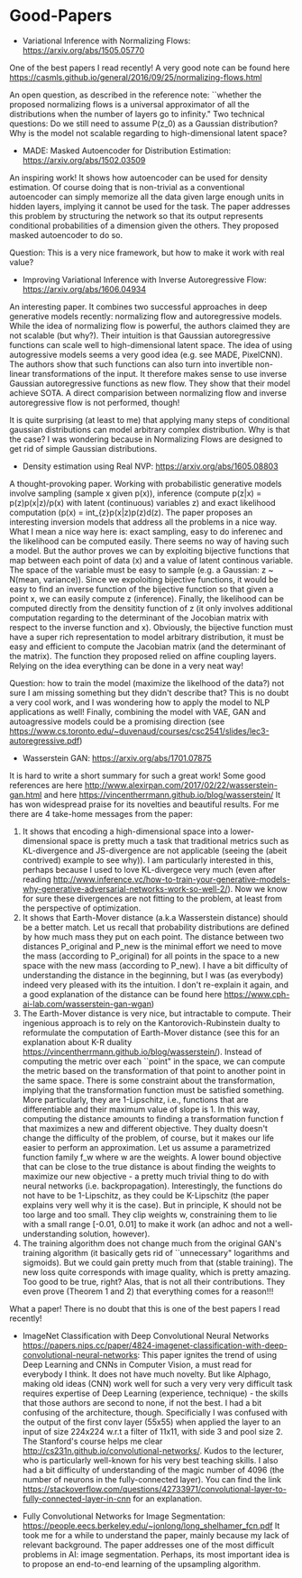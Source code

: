 # Good-Papers

- Variational Inference with Normalizing Flows: https://arxiv.org/abs/1505.05770

One of the best papers I read recently! A very good note can be found here
https://casmls.github.io/general/2016/09/25/normalizing-flows.html

An open question, as described in the reference note: ``whether the proposed normalizing flows is a universal approximator of all the distributions when the number of layers go to infinity."
Two technical questions: Do we still need to assume P(z_0) as a Gaussian distribution? Why is the model not scalable regarding to high-dimensional latent space?

- MADE: Masked Autoencoder for Distribution Estimation: https://arxiv.org/abs/1502.03509

An inspiring work! It shows how autoencoder can be used for density estimation. Of course doing that is non-trivial as a conventional autoencoder can simply memorize all the data given large enough units in hidden layers, implying it cannot be used for the task. The paper addresses this problem by structuring the network so that its output represents conditional probabilities of a dimension given the others. They proposed masked autoencoder to do so.

Question: This is a very nice framework, but how to make it work with real value?

- Improving Variational Inference with Inverse Autoregressive Flow: https://arxiv.org/abs/1606.04934

An interesting paper. It combines two successful approaches in deep generative models recently: normalizing flow and autoregressive models. While the idea of normalizing flow is powerful, the authors claimed they are not scalable (but why?). Their intuition is that Gaussian autoregressive functions can scale well to high-dimensional latent space. The idea of using autogressive models seems a very good idea (e.g. see MADE, PixelCNN). The authors show that such functions can also turn into invertible non-linear transformations of the input. It therefore makes sense to use inverse Gaussian autoregressive functions as new flow. They show that their model achieve SOTA. A direct comparision between normalizing flow and inverse autoregressive flow is not performed, though!

It is quite surprising (at least to me) that applying many steps of conditional gaussian distributions can model arbitrary complex distribution. Why is that the case? I was wondering because in Normalizing Flows are designed to get rid of simple Gaussian distributions.

- Density estimation using Real NVP: https://arxiv.org/abs/1605.08803

A thought-provoking paper. Working with probabilistic generative models involve sampling (sample x given p(x)), inference (compute p(z|x) = p(z)p(x|z)/p(x) with latent (continuous) variables z) and exact likelihood computation (p(x) = int_{z}p(x|z)p(z)d(z). The paper proposes an interesting inversion models that address all the problems in a nice way. What I mean a nice way here is: exact sampling, easy to do inferenec and the likelihood can be computed easily. There seems no way of having such a model. But the author proves we can by exploiting bijective functions that map between each point of data (x) and a value of latent continous variable. The space of the variable must be easy to sample (e.g. a Gaussian: z ~ N(mean, variance)). Since we expoloiting bijective functions, it would be easy to find an inverse function of the bijective function so that given a point x, we can easily compute z (inference). Finally, the likelihood can be computed directly from the densitity function of z (it only involves additional computation regarding to the determinant of the Jocobian matrix with respect to the inverse function and x). Obviously, the bijective function must have a super rich representation to model arbitrary distribution, it must be easy and efficient to compute the Jacobian matrix (and the determinant of the matrix). The function they proposed relied on affine coupling layers. Relying on the idea everything can be done in a very neat way!

Question: how to train the model (maximize the likelhood of the data?) not sure I am missing something but they didn't describe that?
This is no doubt a very cool work, and I was wondering how to apply the model to NLP applications as well!
Finally, combining the model with VAE, GAN and autoagressive models could be a promising direction (see https://www.cs.toronto.edu/~duvenaud/courses/csc2541/slides/lec3-autoregressive.pdf)

- Wasserstein GAN: https://arxiv.org/abs/1701.07875 

It is hard to write a short summary for such a great work! Some good references are here http://www.alexirpan.com/2017/02/22/wasserstein-gan.html and here https://vincentherrmann.github.io/blog/wasserstein/ It has won widespread praise for its novelties and beautiful results. For me there are 4 take-home messages from the paper:
1. It shows that encoding a high-dimensional space into a lower-dimensional space is pretty much a task that traditional metrics such as KL-divergence and JS-divergence are not applicable (seeing the (abeit contrived) example to see why)). I am particularly interested in this, perhaps because I used to love KL-divergece very much (even after reading http://www.inference.vc/how-to-train-your-generative-models-why-generative-adversarial-networks-work-so-well-2/). Now we know for sure these divergences are not fitting to the problem, at least from the perspective of optimization.
2. It shows that Earth-Mover distance (a.k.a Wasserstein distance) should be a better match. Let us recall that probability distributions are defined by how much mass they put on each point. The distance between two distances P_original and P_new is the minimal effort we need to move the mass (according to P_original) for all points in the space to a new space with the new mass (according to P_new). I have a bit difficulty of understanding the distance in the beginning, but I was (as everybody) indeed very pleased with its the intuition. I don't re-explain it again, and a good explanation of the distance can be found here https://www.cph-ai-lab.com/wasserstein-gan-wgan) 
3. The Earth-Mover distance is very nice, but intractable to compute. Their ingenious approach is to rely on the Kantorovich-Rubinstein dualty to reformulate the computation of Earth-Mover distance (see this for an explanation about K-R duality https://vincentherrmann.github.io/blog/wasserstein/). Instead of computing the metric over each ``point" in the space, we can compute the metric based on the transformation of that point to another point in the same space. There is some constraint about the transformation, implying that the transformation function must be satisfied something. More particularly, they are 1-Lipschitz, i.e., functions that are differentiable and their maximum value of slope is 1. In this way, computing the distance amounts to finding a transformation function f that maximizes a new and different objective. They dualty doesn't change the difficulty of the problem, of course, but it makes our life easier to perform an approximation. Let us assume a parametrized function family f_w where w are the weights. A lower bound objective that can be close to the true distance is about finding the weights to maximize our new objective - a pretty much trivial thing to do with neural networks (i.e. backpropagation). Interestingly, the functions do not have to be 1-Lipschitz, as they could be K-Lipschitz (the paper explains very well why it is the case). But in principle, K should not be too large and too small. They clip weights w, constraining them to lie with a small range [-0.01, 0.01] to make it work (an adhoc and not a well-understanding solution, however). 
4. The training algorithm does not change much from the original GAN's training algorithm (it basically gets rid of ``unnecessary" logarithms and sigmoids). But we could gain pretty much from that (stable training). The new loss quite corresponds with image quality, which is pretty amazing. Too good to be true, right? Alas, that is not all their contributions. They even prove (Theorem 1 and 2) that everything comes for a reason!!!

What a paper! There is no doubt that this is one of the best papers I read recently!

- ImageNet Classification with Deep Convolutional Neural Networks https://papers.nips.cc/paper/4824-imagenet-classification-with-deep-convolutional-neural-networks:
This paper ignites the trend of using Deep Learning and CNNs in Computer Vision, a must read for everybody I think. It does not have much novelty. But like Alphago, making old ideas (CNN) work well for such a very very very difficult task requires  expertise of Deep Learning (experience, technique) - the skills that those authors are second to none, if not the best. I had a bit confusing of the architecture, though. Specificially I was confused with the output of the first conv layer (55x55) when applied the layer to an input of size 224x224 w.r.t a filter of 11x11, with side 3 and pool size 2. The Stanford's course helps me clear http://cs231n.github.io/convolutional-networks/. Kudos to the lecturer, who is particularly well-known for his very best teaching skills. I also had a bit difficulty of understanding of the magic number of 4096 (the number of neurons in the fully-connected layer). You can find the link https://stackoverflow.com/questions/42733971/convolutional-layer-to-fully-connected-layer-in-cnn for an explanation.

- Fully Convolutional Networks for Image Segmentation: https://people.eecs.berkeley.edu/~jonlong/long_shelhamer_fcn.pdf
It took me for a while to understand the paper, mainly because my lack of relevant background. The paper addresses one of the most difficult problems in AI: image segmentation. Perhaps, its most important idea is to propose an end-to-end learning of the upsampling algorithm.
